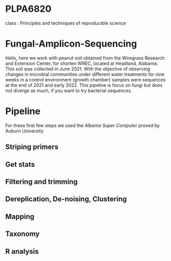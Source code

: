 # PLPA6820
class : Principles and techniques of reproducible science

# Fungal-Amplicon-Sequencing

Hello, here we work with peanut soil obtained from the Wiregrass Research and Extension Center, for shorten WREC, located at Headland, Alabama. This soil was collected in June 2021. With the objective of observing changes in microbial communities under different water treatments for nine weeks in a control environment (growth chamber) samples were sequences at the end of 2021 and early 2022. This pipeline is focus on fungi but does not diverge as much, if you want to try bacterial sequences. 

# Pipeline

For these first few steps we used the *Albama Super Computer* proved by Auburn University

## Striping primers

## Get stats

## Filtering and trimming

## Dereplication, De-noising, Clustering

## Mapping 

## Taxonomy

## R analysis

